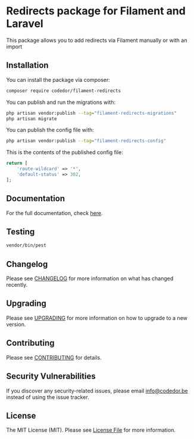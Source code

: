 # Redirects package for Filament and Laravel

This package allows you to add redirects via Filament manually or with an import

## Installation

You can install the package via composer:

```bash
composer require codedor/filament-redirects
```

You can publish and run the migrations with:

```bash
php artisan vendor:publish --tag="filament-redirects-migrations"
php artisan migrate
```

You can publish the config file with:

```bash
php artisan vendor:publish --tag="filament-redirects-config"
```

This is the contents of the published config file:

```php
return [
    'route-wildcard' => '*',
    'default-status' => 302,
];
```

## Documentation

For the full documentation, check [here](./docs/index.md).

## Testing

```bash
vendor/bin/pest
```

## Changelog

Please see [CHANGELOG](CHANGELOG.md) for more information on what has changed recently.

## Upgrading

Please see [UPGRADING](UPGRADING.md) for more information on how to upgrade to a new version.

## Contributing

Please see [CONTRIBUTING](CONTRIBUTING.md) for details.

## Security Vulnerabilities

If you discover any security-related issues, please email info@codedor.be instead of using the issue tracker.

## License

The MIT License (MIT). Please see [License File](LICENSE.md) for more information.
